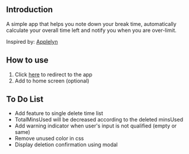 ## Introduction

A simple app that helps you note down your break time, automatically calculate your overall time left and notify you when you are over-limit.

Inspired by: [Applelyn](https://www.instagram.com/evelynzhangg/)

## How to use

1. Click [here](https://rest-time.vercel.app/) to redirect to the app
2. Add to home screen (optional)

## To Do List

-   Add feature to single delete time list
-   TotalMinsUsed will be decreased according to the deleted minsUsed
-   Add warning indicator when user's input is not qualified (empty or same)
-   Remove unused color in css
-   Display deletion confirmation using modal
